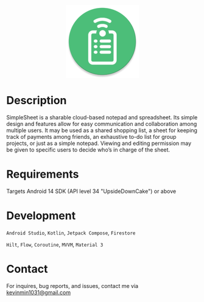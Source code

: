 <p align="center">
  <img src="https://raw.githubusercontent.com/KevinM1031/SimpleSheet/master/app/src/main/res/mipmap-xxxhdpi/ic_launcher_round.webp" alt="Icon" title="icon">
</p>

<h1 class="code-line">
  Description
</h1>

<p>
  SimpleSheet is a sharable cloud-based notepad and spreadsheet. 
  Its simple design and features allow for easy communication and collaboration among multiple users. 
  It may be used as a shared shopping list, a sheet for keeping track of payments among friends, an exhaustive to-do list for group projects, or just as a simple notepad. 
  Viewing and editing permission may be given to specific users to decide who’s in charge of the sheet.
</p>

<h1 class="code-line">
  Requirements
</h1>

Targets Android 14 SDK (API level 34 "UpsideDownCake") or above

<h1 class="code-line">
  Development
</h1>

<p>
  <code>Android Studio</code>, 
  <code>Kotlin</code>, 
  <code>Jetpack Compose</code>, 
  <code>Firestore</code>
</p>
<p>
  <code>Hilt</code>, 
  <code>Flow</code>, 
  <code>Coroutine</code>, 
  <code>MVVM</code>,
  <code>Material 3</code>
</p>
  
<h1 class="code-line">
  Contact
</h1>

<p>
  For inquires, bug reports, and issues, contact me via <a href="mailto:kevinmin1031@gmail.com" target="_blank">kevinmin1031@gmail.com</a>
</p>
